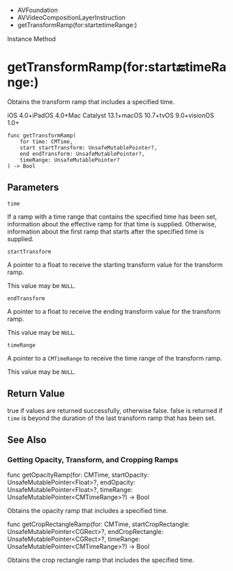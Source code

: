 

- AVFoundation
- AVVideoCompositionLayerInstruction
-  getTransformRamp(for:start:end:timeRange:) 

Instance Method

# getTransformRamp(for:start:end:timeRange:)

Obtains the transform ramp that includes a specified time.

iOS 4.0+iPadOS 4.0+Mac Catalyst 13.1+macOS 10.7+tvOS 9.0+visionOS 1.0+

``` source
func getTransformRamp(
    for time: CMTime,
    start startTransform: UnsafeMutablePointer?,
    end endTransform: UnsafeMutablePointer?,
    timeRange: UnsafeMutablePointer?
) -> Bool
```

## Parameters 

`time`  

If a ramp with a time range that contains the specified time has been set, information about the effective ramp for that time is supplied. Otherwise, information about the first ramp that starts after the specified time is supplied.

`startTransform`  

A pointer to a float to receive the starting transform value for the transform ramp.

This value may be `NULL`.

`endTransform`  

A pointer to a float to receive the ending transform value for the transform ramp.

This value may be `NULL`.

`timeRange`  

A pointer to a `CMTimeRange` to receive the time range of the transform ramp.

This value may be `NULL`.

## Return Value

true if values are returned successfully, otherwise false. false is returned if `time` is beyond the duration of the last transform ramp that has been set.

## See Also

### Getting Opacity, Transform, and Cropping Ramps

func getOpacityRamp(for: CMTime, startOpacity: UnsafeMutablePointer&lt;Float>?, endOpacity: UnsafeMutablePointer&lt;Float>?, timeRange: UnsafeMutablePointer&lt;CMTimeRange>?) -> Bool

Obtains the opacity ramp that includes a specified time.

func getCropRectangleRamp(for: CMTime, startCropRectangle: UnsafeMutablePointer&lt;CGRect>?, endCropRectangle: UnsafeMutablePointer&lt;CGRect>?, timeRange: UnsafeMutablePointer&lt;CMTimeRange>?) -> Bool

Obtains the crop rectangle ramp that includes the specified time.

